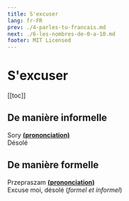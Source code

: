 ```yaml
---
title: S'excuser
lang: fr-FR
prev: ./4-parles-tu-francais.md
next: ./6-les-nombres-de-0-a-10.md
footer: MIT Licensed
---
```


# S'excuser

[[toc]]

## De manière informelle
Sory **[(prononciation)](https://voca.ro/11T3QcySg6ce)**  
Désolé

## De manière formelle

Przepraszam **[(prononciation)](https://voca.ro/15KvStYRzeGU)**  
Excuse moi, désolé (*formel et informel*)